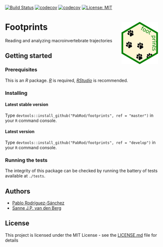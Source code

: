 [![Build Status](https://github.com/PabRod/footprints/workflows/R-CMD-check/badge.svg?branch=master)](https://github.com/PabRod/footprints/actions)
[![codecov](https://codecov.io/gh/PabRod/footprints/graph/badge.svg)](https://codecov.io/gh/PabRod/footprints)
[![codecov](https://img.shields.io/badge/lifecycle-experimental-orange.svg)](https://www.tidyverse.org/lifecycle/)
[![License: MIT](https://img.shields.io/badge/License-MIT-yellow.svg)](https://opensource.org/licenses/MIT)

# Footprints <img src="vignettes/img/logo.png" width="120" align="right" />
Reading and analyzing macroinvertebrate trajectories

## Getting started

### Prerequisites
This is an _R_ package. [_R_](https://www.r-project.org/) is required, [_RStudio_](https://www.rstudio.com/) is recommended.

### Installing

#### Latest stable version
Type `devtools::install_github("PabRod/footprints", ref = "master")` in your `R` command console.

#### Latest version
Type `devtools::install_github("PabRod/footprints", ref = "develop")` in your `R` command console.

### Running the tests
The integrity of this package can be checked by running the battery of tests available at `./tests`.

## Authors
- [Pablo Rodríguez-Sánchez](https://pabrod.github.io)
- [Sanne J.P. van den Berg](https://www.linkedin.com/in/sanne-van-den-berg-23253b6b/)

## License
This project is licensed under the MIT License - see the [LICENSE.md](LICENSE) file for details
